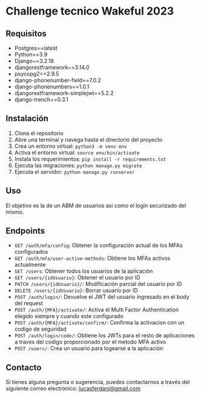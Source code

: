 # Challenge tecnico Wakeful 2023

## Requisitos

- Postgres==latest
- Python==3.9
- Django~=3.2.18
- djangorestframework~=3.14.0
- psycopg2==2.9.5
- django-phonenumber-field==7.0.2
- django-phonenumbers==1.0.1
- djangorestframework-simplejwt==5.2.2
- django-trench==0.3.1

## Instalación

1. Clona el repositorio
2. Abre una terminal y navega hasta el directorio del proyecto
3. Crea un entorno virtual: `python3 -m venv env`
4. Activa el entorno virtual: `source env/bin/activate`
5. Instala los requerimientos: `pip install -r requirements.txt`
6. Ejecuta las migraciones: `python manage.py migrate`
7. Ejecuta el servidor: `python manage.py runserver`

## Uso

El objetivo es la de un ABM de usuarios asi como el login securizado del mismo.

## Endpoints

- `GET /auth/mfa/config`: Obtener la configuración actual de los MFAs configurados
- `GET /auth/mfa/user-active-methods`: Obtiene los MFAs activos actualmente
- `GET /users`: Obtener todos los usuarios de la aplicación
- `GET /users/{idUsuario}`: Obtener el usuario por ID
- `PATCH /users/{idUsuario}/`: Modificación parcial del usuario por ID
- `DELETE /users/{idUsuario}`: Borrar usuario por ID
- `POST /auth/login/`: Devuelve el JWT del usuario ingresado en el body del request
- `POST /auth/{MFA}/activate/`: Activa el Multi Factor Authentication elegido siempre y cuando este configurado
- `POST /auth/{MFA}/activate/confirm/`: Confirma la activacion con un codigo de seguridad
- `POST /auth/login/code/`: Obtiene los JWTs para el resto de aplicaciones a traves del codigo proporcionado por el metodo MFA activo
- `POST /users/`: Crea un usuario para logearse a la aplicación

## Contacto

Si tienes alguna pregunta o sugerencia, puedes contactarnos a través del siguiente correo electrónico: lucasferdani@gmail.com

